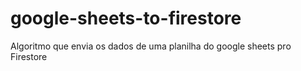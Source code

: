 # google-sheets-to-firestore
Algoritmo que envia os dados de uma planilha do google sheets pro Firestore
